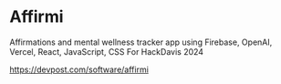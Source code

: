 # Affirmi
Affirmations and mental wellness tracker app using Firebase, OpenAI, Vercel, React, JavaScript, CSS
For HackDavis 2024

https://devpost.com/software/affirmi
